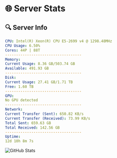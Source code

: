 # 🌐 Server Stats
## 🔍 Server Info
```yaml
CPU: Intel(R) Xeon(R) CPU E5-2699 v4 @ 1298.48MHz
CPU Usage: 6.50%
Cores: 44P | 88T
-----------------------------------
Memory:
Current Usage: 8.36 GB/503.74 GB
Available: 491.93 GB
-----------------------------------
Disk:
Current Usage: 27.41 GB/1.71 TB
Free: 1.60 TB
-----------------------------------
GPU:
No GPU detected
-----------------------------------
Network:
Current Transfer (Sent): 650.82 KB/s
Current Transfer (Received): 73.99 KB/s
Total Sent: 659.63 GB
Total Received: 142.56 GB
-----------------------------------
Uptime:
12d 10h 8m 7s
```
![GitHub Stats](https://img.shields.io/badge/Updated-2025-05-02_03:16:55-blue)